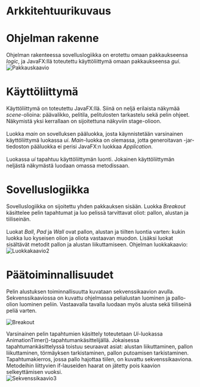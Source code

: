 # Arkkitehtuurikuvaus
# Ohjelman rakenne
Ohjelman rakenteessa sovelluslogiikka on erotettu omaan pakkaukseensa *logic*, ja JavaFX:llä toteutettu käyttöliittymä omaan pakkaukseensa *gui*. <br>
![Pakkauskaavio](https://user-images.githubusercontent.com/73749539/117053177-50706000-ad21-11eb-9563-431832626863.png)

# Käyttöliittymä
Käyttöliittymä on toteutettu JavaFX:llä. Siinä on neljä erilaista näkymää *scene*-olioina: päävalikko, pelitila, pelitulosten tarkastelu sekä pelin ohjeet. Näkymistä yksi kerrallaan on sijoitettuna näkyviin stage-olioon. <br>
<br> Luokka *main* on sovelluksen pääluokka, josta käynnistetään varsinainen käyttöliittymä luokassa *ui*. *Main*-luokka on olemassa, jotta generoitavan -jar-tiedoston pääluokka ei perisi JavaFX:n luokkaa *Application*. <br>
<br> Luokassa *ui* tapahtuu käyttöliittymän luonti. Jokainen käyttöliittymän neljästä näkymästä luodaan omassa metodissaan. 
# Sovelluslogiikka
Sovelluslogiikka on sijoitettu yhden pakkauksen sisään. Luokka *Breakout* käsittelee pelin tapahtumat ja luo pelissä tarvittavat oliot: pallon, alustan ja tiiliseinän. <br>
<br> Luokat *Ball*, *Pad* ja *Wall* ovat pallon, alustan ja tiilten luontia varten: kukin luokka luo kyseisen olion ja oliota vastaavan muodon. Lisäksi luokat sisältävät metodit pallon ja alustan liikuttamiseen. 
Ohjelman luokkakaavio:<br>
![Luokkakaavio2](https://user-images.githubusercontent.com/73749539/117053625-dab8c400-ad21-11eb-82ea-07276bd53b50.png)

# Päätoiminnallisuudet
Pelin alustuksen toiminnallisuutta kuvataan sekvenssikaavion avulla. Sekvenssikaaviossa on kuvattu ohjelmassa pelialustan luominen ja pallo-olion luominen peliin. Vastaavalla tavalla luodaan myös alusta sekä tiiliseinä peliä varten. <br>

![Breakout](https://user-images.githubusercontent.com/73749539/117054328-a7c30000-ad22-11eb-9b68-3a32d672c190.png)

Varsinainen pelin tapahtumien käsittely toteutetaan *Ui*-luokassa AnimationTimer()-tapahtumankäsittelijällä. Jokaisessa tapahtumankäsittelyssä toistuu seuraavat asiat: alustan liikuttaminen, pallon liikuttaminen, törmäyksen tarkistaminen, pallon putoamisen tarkistaminen. Tapahtumakierros, jossa pallo hajottaa tiilen, on kuvattu sekvenssikaaviona. Metodeihin liittyvien if-lauseiden haarat on jätetty pois kaavion selkeyttämisen vuoksi.<br> 
![Sekvenssikaavio3](https://user-images.githubusercontent.com/73749539/118378154-6102bf00-b5da-11eb-8c9d-878193dd2b4e.png)




